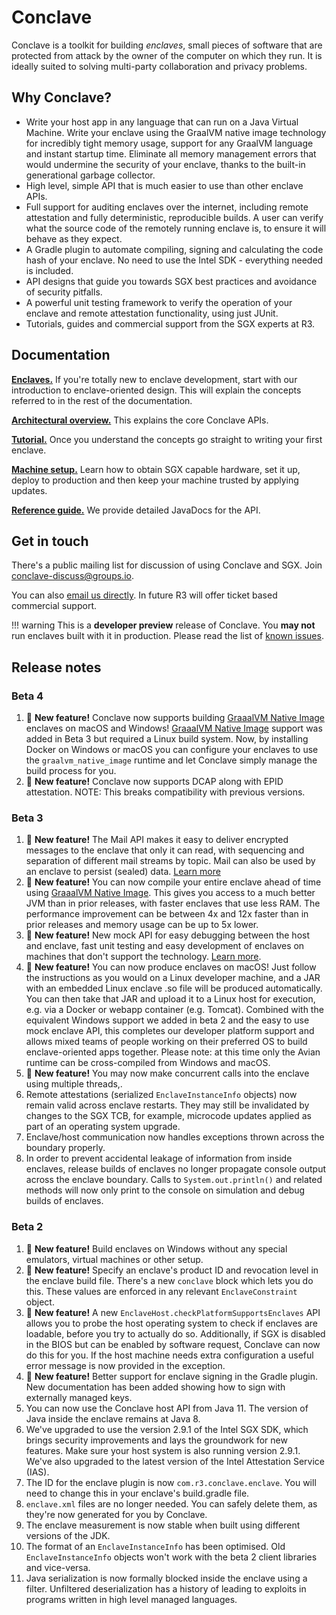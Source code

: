 # Conclave

Conclave is a toolkit for building _enclaves_, small pieces of software that are protected from attack by the owner
of the computer on which they run. It is ideally suited to solving multi-party collaboration and privacy problems.

## Why Conclave?

- Write your host app in any language that can run on a Java Virtual Machine. Write your enclave using the GraalVM
  native image technology for incredibly tight memory usage, support for any GraalVM language and instant startup time.
  Eliminate all memory management errors that would undermine the security of your enclave, thanks to the built-in 
  generational garbage collector.
- High level, simple API that is much easier to use than other enclave APIs.
- Full support for auditing enclaves over the internet, including remote attestation and fully deterministic,
  reproducible builds. A user can verify what the source code of the remotely running enclave is, to ensure it will
  behave as they expect.
- A Gradle plugin to automate compiling, signing and calculating the code hash of your enclave. No need to use the Intel
  SDK - everything needed is included.
- API designs that guide you towards SGX best practices and avoidance of security pitfalls.
- A powerful unit testing framework to verify the operation of your enclave and remote attestation functionality, using just JUnit.
- Tutorials, guides and commercial support from the SGX experts at R3.

## Documentation

[**Enclaves.**](enclaves.md) If you're totally new to enclave development, start with our introduction to enclave-oriented
design. This will explain the concepts referred to in the rest of the documentation.

[**Architectural overview.**](architecture.md) This explains the core Conclave APIs.

[**Tutorial.**](tutorial.md) Once you understand the concepts go straight to writing your first enclave.

[**Machine setup.**](machine-setup.md) Learn how to obtain SGX capable hardware, set it up, deploy to production
and then keep your machine trusted by applying updates. 

[**Reference guide.**](api/index.html) We provide detailed JavaDocs for the API.

## Get in touch

There's a public mailing list for discussion of using Conclave and SGX. Join [conclave-discuss@groups.io](https://groups.io/g/conclave-discuss).

You can also [email us directly](mailto:conclave@r3.com). In future R3 will offer ticket based commercial support. 

!!! warning
    This is a **developer preview** release of Conclave. You **may not** run enclaves built with it in production. 
    Please read the list of [known issues](known-issues.md).

## Release notes

### Beta 4

1. :jigsaw: **New feature!** Conclave now supports building [GraaalVM Native Image](https://www.graalvm.org/docs/reference-manual/native-image/)
   enclaves on macOS and Windows! [GraaalVM Native Image](https://www.graalvm.org/docs/reference-manual/native-image/)
   support was added in Beta 3 but required a Linux build system. Now, by installing Docker on Windows or macOS you
   can configure your enclaves to use the `graalvm_native_image` runtime and let Conclave simply manage the build process
   for you.
2. :jigsaw: **New feature!** Conclave now supports DCAP along with EPID attestation. NOTE: This breaks compatibility with previous versions.

### Beta 3

1. :jigsaw: **New feature!** The Mail API makes it easy to deliver encrypted messages to the enclave that only it can
   read, with sequencing and separation of different mail streams by topic. Mail can also be used by an enclave to
   persist (sealed) data. [Learn more](architecture.md#mail)
1. :jigsaw: **New feature!** You can now compile your entire enclave ahead of time using 
   [GraaalVM Native Image](https://www.graalvm.org/docs/reference-manual/native-image/). This gives you access to a
   much better JVM than in prior releases, with faster enclaves that use less RAM. The performance improvement can be
   between 4x and 12x faster than in prior releases and memory usage can be up to 5x lower.
1. :jigsaw: **New feature!** New mock API for easy debugging between the host and enclave, fast unit testing and easy
   development of enclaves on machines that don't support the technology. [Learn more](writing-hello-world.md#mock). 
1. :jigsaw: **New feature!** You can now produce enclaves on macOS! Just follow the instructions as you would on a Linux
   developer machine, and a JAR with an embedded Linux enclave .so file will be produced automatically. You can then take
   that JAR and upload it to a Linux host for execution, e.g. via a Docker or webapp container (e.g. Tomcat). Combined
   with the equivalent Windows support we added in beta 2 and the easy to use mock enclave API, this completes our 
   developer platform support and allows mixed teams of people working on their preferred OS to build enclave-oriented
   apps together. Please note: at this time only the Avian runtime can be cross-compiled from Windows and macOS.
1. :jigsaw: **New feature!** You may now make concurrent calls into the enclave using multiple threads,.  
1. Remote attestations (serialized `EnclaveInstanceInfo` objects) now remain valid across enclave restarts. They may
   still be invalidated by changes to the SGX TCB, for example, microcode updates applied as part of an operating
   system upgrade.
1. Enclave/host communication now handles exceptions thrown across the boundary properly.
1. In order to prevent accidental leakage of information from inside enclaves, release builds of enclaves no 
   longer propagate console output across the enclave boundary. Calls to `System.out.println()` and related methods 
   will now only print to the console on simulation and debug builds of enclaves.

### Beta 2

1. :jigsaw: **New feature!** Build enclaves on Windows without any special emulators, virtual machines or other setup.
1. :jigsaw: **New feature!** Specify an enclave's product ID and revocation level in the enclave build file. There's a new
   `conclave` block which lets you do this. These values are enforced in any relevant `EnclaveConstraint` object.
1. :jigsaw: **New feature!** A new `EnclaveHost.checkPlatformSupportsEnclaves` API allows you to probe the host
   operating system to check if enclaves are loadable, before you try to actually do so. Additionally, if SGX is disabled
   in the BIOS but can be enabled by software request, Conclave can now do this for you. If the host machine needs
   extra configuration a useful error message is now provided in the exception. 
1. :jigsaw: **New feature!** Better support for enclave signing in the Gradle plugin. New documentation has been added showing how to
   sign with externally managed keys. 
1. You can now use the Conclave host API from Java 11. The version of Java inside the enclave remains at Java 8.
1. We've upgraded to use the version 2.9.1 of the Intel SGX SDK, which brings security improvements and lays the groundwork for new 
   features. Make sure your host system is also running version 2.9.1. We've also upgraded to the latest version of the Intel
   Attestation Service (IAS).
1. The ID for the enclave plugin is now `com.r3.conclave.enclave`. You will need to change this in your enclave's
   build.gradle file.
1. `enclave.xml` files are no longer needed. You can safely delete them, as they're now generated for you by Conclave.
1. The enclave measurement is now stable when built using different versions of the JDK.
1. The format of an `EnclaveInstanceInfo` has been optimised. Old `EnclaveInstanceInfo` objects won't work with the beta 2
   client libraries and vice-versa.
1. Java serialization is now formally blocked inside the enclave using a filter. Unfiltered deserialization has a history
   of leading to exploits in programs written in high level managed languages.
